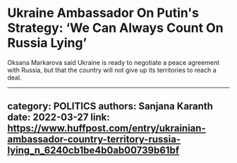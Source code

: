 # Ukraine Ambassador On Putin's Strategy: ‘We Can Always Count On Russia Lying’

Oksana Markarova said Ukraine is ready to negotiate a peace agreement with Russia, but that the country will not give up its territories to reach a deal.

---
category: POLITICS
authors: Sanjana Karanth
date: 2022-03-27
link: https://www.huffpost.com/entry/ukrainian-ambassador-country-territory-russia-lying_n_6240cb1be4b0ab00739b61bf
---
